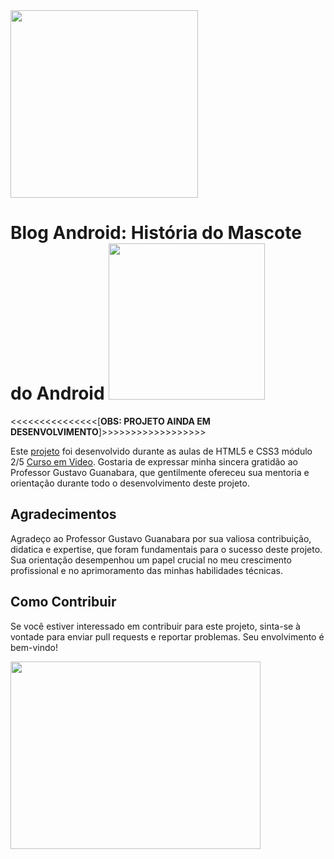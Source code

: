 <img src="https://github.com/emersonlucirio/Blog-Android/assets/112041088/59cd88df-d3a6-4b7b-a458-f139fc33fc02" width="300">

# Blog Android: História do Mascote do Android <img src="https://github.com/emersonlucirio/Blog-Android/assets/112041088/696426a4-7743-4054-a962-ae62cdb0e6b2"  width="250">

<<<<<<<<<<<<<<<[**OBS: PROJETO AINDA EM DESENVOLVIMENTO**]>>>>>>>>>>>>>>>>>>

Este [projeto](https://emersonlucirio.github.io/Blog-Android/) foi desenvolvido durante as aulas de HTML5 e CSS3 módulo 2/5 [Curso em Video](https://www.cursoemvideo.com/). Gostaria de expressar minha sincera gratidão ao Professor Gustavo Guanabara, que gentilmente ofereceu sua mentoria e orientação durante todo o desenvolvimento deste projeto.

## Agradecimentos

Agradeço ao Professor Gustavo Guanabara por sua valiosa contribuição, didatica e expertise, que foram fundamentais para o sucesso deste projeto. Sua orientação desempenhou um papel crucial no meu crescimento profissional e no aprimoramento das minhas habilidades técnicas.

## Como Contribuir

Se você estiver interessado em contribuir para este projeto, sinta-se à vontade para enviar pull requests e reportar problemas. Seu envolvimento é bem-vindo!


<img src="https://github.com/emersonlucirio/Blog-Android/assets/112041088/9cbcc7f2-b326-4a03-92a1-f83e25963afd" width="400" height="300">
